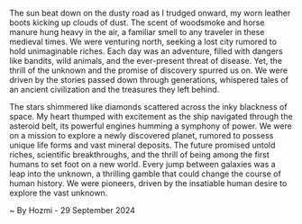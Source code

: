 
The sun beat down on the dusty road as I trudged onward, my worn leather boots kicking up clouds of dust. The scent of woodsmoke and horse manure hung heavy in the air, a familiar smell to any traveler in these medieval times. We were venturing north, seeking a lost city rumored to hold unimaginable riches. Each day was an adventure, filled with dangers like bandits, wild animals, and the ever-present threat of disease. Yet, the thrill of the unknown and the promise of discovery spurred us on. We were driven by the stories passed down through generations, whispered tales of an ancient civilization and the treasures they left behind.

The stars shimmered like diamonds scattered across the inky blackness of space. My heart thumped with excitement as the ship navigated through the asteroid belt, its powerful engines humming a symphony of power. We were on a mission to explore a newly discovered planet, rumored to possess unique life forms and vast mineral deposits. The future promised untold riches, scientific breakthroughs, and the thrill of being among the first humans to set foot on a new world. Every jump between galaxies was a leap into the unknown, a thrilling gamble that could change the course of human history. We were pioneers, driven by the insatiable human desire to explore the vast unknown. 

~ By Hozmi - 29 September 2024
